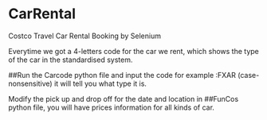 # CarRental
Costco Travel Car Rental Booking  by  Selenium 



Everytime we got a 4-letters code for the car we rent, which shows the type of the car in  the standardised system.

##Run the Carcode python file and input the code for example :FXAR (case-nonsensitive)  it will tell you what type it is.




Modify the pick up and drop off for the date and location in  ##FunCos python file, you will have prices information for all kinds of car.  
